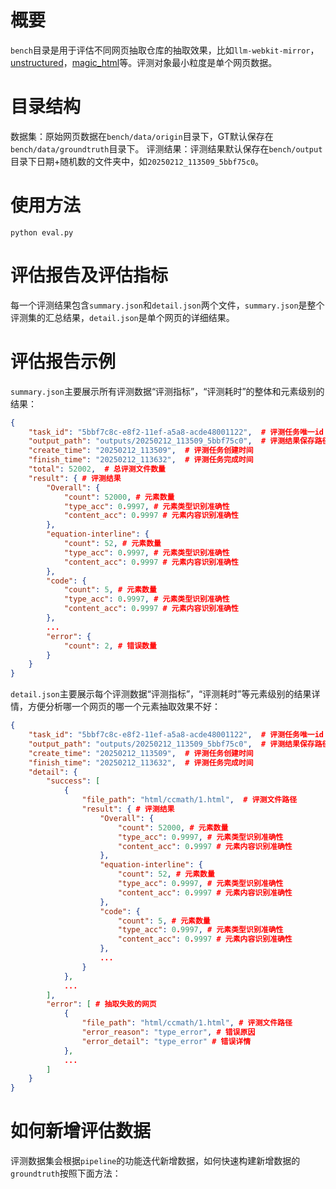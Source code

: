 # 概要

`bench`目录是用于评估不同网页抽取仓库的抽取效果，比如`llm-webkit-mirror`，[unstructured](https://github.com/Unstructured-IO/unstructured)，[magic_html](https://github.com/opendatalab/magic-html)等。评测对象最小粒度是单个网页数据。

# 目录结构

数据集：原始网页数据在`bench/data/origin`目录下，GT默认保存在`bench/data/groundtruth`目录下。
评测结果：评测结果默认保存在`bench/output`目录下日期+随机数的文件夹中，如`20250212_113509_5bbf75c0`。

# 使用方法

```
python eval.py
```

# 评估报告及评估指标

每一个评测结果包含`summary.json`和`detail.json`两个文件，`summary.json`是整个评测集的汇总结果，`detail.json`是单个网页的详细结果。

# 评估报告示例

`summary.json`主要展示所有评测数据“评测指标”，“评测耗时”的整体和元素级别的结果：

```json
{
    "task_id": "5bbf7c8c-e8f2-11ef-a5a8-acde48001122",  # 评测任务唯一id
    "output_path": "outputs/20250212_113509_5bbf75c0",  # 评测结果保存路径
    "create_time": "20250212_113509",  # 评测任务创建时间
    "finish_time": "20250212_113632",  # 评测任务完成时间
    "total": 52002,  # 总评测文件数量
    "result": { # 评测结果
        "Overall": {
            "count": 52000, # 元素数量
            "type_acc": 0.9997, # 元素类型识别准确性
            "content_acc": 0.9997 # 元素内容识别准确性
        },
        "equation-interline": {
            "count": 52, # 元素数量
            "type_acc": 0.9997, # 元素类型识别准确性
            "content_acc": 0.9997 # 元素内容识别准确性
        },
        "code": {
            "count": 5, # 元素数量
            "type_acc": 0.9997, # 元素类型识别准确性
            "content_acc": 0.9997 # 元素内容识别准确性
        },
        ...
        "error": {
            "count": 2, # 错误数量
        }
    }
}
```

`detail.json`主要展示每个评测数据“评测指标”，“评测耗时”等元素级别的结果详情，方便分析哪一个网页的哪一个元素抽取效果不好：

```json
{
    "task_id": "5bbf7c8c-e8f2-11ef-a5a8-acde48001122",  # 评测任务唯一id
    "output_path": "outputs/20250212_113509_5bbf75c0",  # 评测结果保存路径
    "create_time": "20250212_113509",  # 评测任务创建时间
    "finish_time": "20250212_113632",  # 评测任务完成时间
    "detail": {
        "success": [
            {
                "file_path": "html/ccmath/1.html",  # 评测文件路径
                "result": { # 评测结果
                    "Overall": {
                        "count": 52000, # 元素数量
                        "type_acc": 0.9997, # 元素类型识别准确性
                        "content_acc": 0.9997 # 元素内容识别准确性
                    },
                    "equation-interline": {
                        "count": 52, # 元素数量
                        "type_acc": 0.9997, # 元素类型识别准确性
                        "content_acc": 0.9997 # 元素内容识别准确性
                    },
                    "code": {
                        "count": 5, # 元素数量
                        "type_acc": 0.9997, # 元素类型识别准确性
                        "content_acc": 0.9997 # 元素内容识别准确性
                    },
                    ...
                }
            },
            ...
        ],
        "error": [ # 抽取失败的网页
            {
                "file_path": "html/ccmath/1.html", # 评测文件路径
                "error_reason": "type_error", # 错误原因
                "error_detail": "type_error" # 错误详情
            },
            ...
        ]
    }
}
```

# 如何新增评估数据

评测数据集会根据`pipeline`的功能迭代新增数据，如何快速构建新增数据的`groundtruth`按照下面方法：
